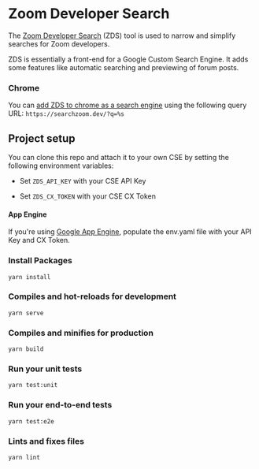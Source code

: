 # Zoom Developer Search

The [Zoom Developer Search](https://searchzoom.dev) (ZDS) tool is used to narrow and simplify searches for Zoom
developers.

ZDS is essentially a front-end for a Google Custom Search Engine. It adds some features like automatic searching and
previewing of forum posts.

### Chrome

You
can [add ZDS to chrome as a search engine](https://support.google.com/chrome/answer/95426?co=GENIE.Platform%3DDesktop&hl=en#6395580:~:text=Add%2C%20edit%2C%20or%20remove%20other%20search%20engines)
using the following query URL: `https://searchzoom.dev/?q=%s`


## Project setup

You can clone this repo and attach it to your own CSE by setting the following environment variables:

* Set `ZDS_API_KEY` with your CSE API Key


* Set `ZDS_CX_TOKEN` with your CSE CX Token

#### App Engine

If you're using [Google App Engine](https://cloud.google.com/appengine), populate the env.yaml file with your API Key
and CX Token.

### Install Packages

```
yarn install
```

### Compiles and hot-reloads for development

```
yarn serve
```

### Compiles and minifies for production

```
yarn build
```

### Run your unit tests

```
yarn test:unit
```

### Run your end-to-end tests

```
yarn test:e2e
```

### Lints and fixes files

```
yarn lint
```

